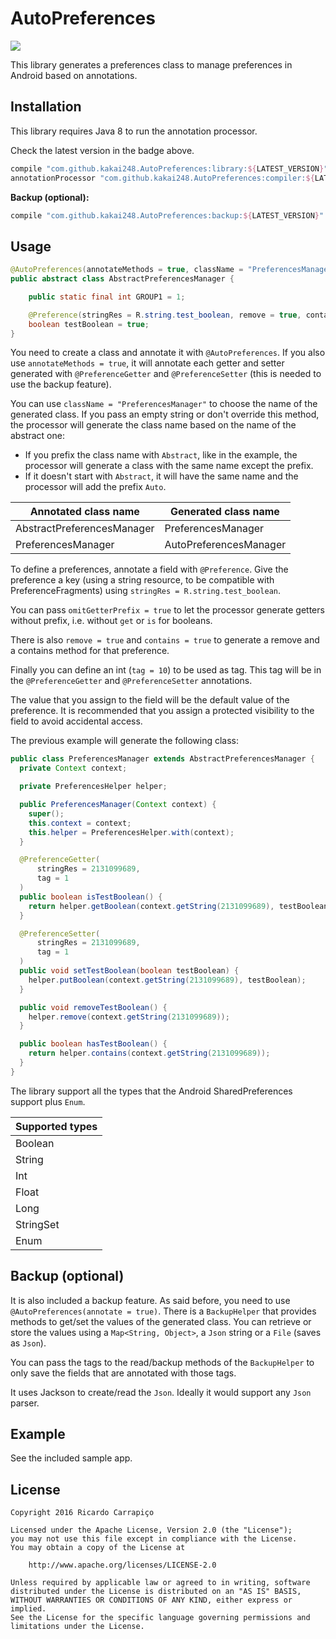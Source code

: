 AutoPreferences
=========================
[![](https://jitpack.io/v/kakai248/AutoPreferences.svg)](https://jitpack.io/#kakai248/AutoPreferences)

This library generates a preferences class to manage preferences
in Android based on annotations.

Installation
------
This library requires Java 8 to run the annotation processor.

Check the latest version in the badge above.

```groovy
compile "com.github.kakai248.AutoPreferences:library:${LATEST_VERSION}"
annotationProcessor "com.github.kakai248.AutoPreferences:compiler:${LATEST_VERSION}"
```

**Backup (optional):**

```groovy
compile "com.github.kakai248.AutoPreferences:backup:${LATEST_VERSION}"
```

Usage
-------
```java
@AutoPreferences(annotateMethods = true, className = "PreferencesManager")
public abstract class AbstractPreferencesManager {

    public static final int GROUP1 = 1;

    @Preference(stringRes = R.string.test_boolean, remove = true, contains = true, tag = GROUP1)
    boolean testBoolean = true;
}
```

You need to create a class and annotate it with `@AutoPreferences`. If you also use `annotateMethods = true`,
it will annotate each getter and setter generated with `@PreferenceGetter` and `@PreferenceSetter`
(this is needed to use the backup feature).

You can use `className = "PreferencesManager"` to choose the name of the generated class. If you pass an empty string or don't override this method, the processor will generate the class name based on the name of the abstract one:

- If you prefix the class name with `Abstract`, like in the example, the processor will generate a class
with the same name except the prefix.
- If it doesn't start with `Abstract`, it will have the same name
and the processor will add the prefix `Auto`.

| Annotated class name | Generated class name |
|---|---|
| AbstractPreferencesManager | PreferencesManager |
| PreferencesManager | AutoPreferencesManager |

To define a preferences, annotate a field with `@Preference`. Give the preference a key (using a string
resource, to be compatible with PreferenceFragments) using `stringRes = R.string.test_boolean`.

You can pass `omitGetterPrefix = true` to let the processor generate getters without prefix, i.e. without `get` or `is` for booleans.

There is also `remove = true` and `contains = true` to generate a remove and a contains method for
that preference.

Finally you can define an int (`tag = 10`) to be used as tag. This tag will be in the `@PreferenceGetter`
and `@PreferenceSetter` annotations.

The value that you assign to the field will be the default value of the preference. It is recommended
that you assign a protected visibility to the field to avoid accidental access.

The previous example will generate the following class:

```java
public class PreferencesManager extends AbstractPreferencesManager {
  private Context context;

  private PreferencesHelper helper;

  public PreferencesManager(Context context) {
    super();
    this.context = context;
    this.helper = PreferencesHelper.with(context);
  }

  @PreferenceGetter(
      stringRes = 2131099689,
      tag = 1
  )
  public boolean isTestBoolean() {
    return helper.getBoolean(context.getString(2131099689), testBoolean);
  }

  @PreferenceSetter(
      stringRes = 2131099689,
      tag = 1
  )
  public void setTestBoolean(boolean testBoolean) {
    helper.putBoolean(context.getString(2131099689), testBoolean);
  }

  public void removeTestBoolean() {
    helper.remove(context.getString(2131099689));
  }

  public boolean hasTestBoolean() {
    return helper.contains(context.getString(2131099689));
  }
}
```

The library support all the types that the Android SharedPreferences support plus `Enum`.

| Supported types |
|---|
| Boolean |
| String |
| Int |
| Float |
| Long |
| StringSet |
| Enum |

Backup (optional)
------
It is also included a backup feature. As said before, you need to use `@AutoPreferences(annotate = true)`.
There is a `BackupHelper` that provides methods to get/set the values of the generated class. You can
retrieve or store the values using a `Map<String, Object>`, a `Json` string or a `File` (saves as `Json`).

You can pass the tags to the read/backup methods of the `BackupHelper` to only save the fields that are
annotated with those tags.

It uses Jackson to create/read the `Json`. Ideally it would support any `Json` parser.

Example
------
See the included sample app.

License
-------

    Copyright 2016 Ricardo Carrapiço

    Licensed under the Apache License, Version 2.0 (the "License");
    you may not use this file except in compliance with the License.
    You may obtain a copy of the License at

        http://www.apache.org/licenses/LICENSE-2.0

    Unless required by applicable law or agreed to in writing, software
    distributed under the License is distributed on an "AS IS" BASIS,
    WITHOUT WARRANTIES OR CONDITIONS OF ANY KIND, either express or implied.
    See the License for the specific language governing permissions and
    limitations under the License.
